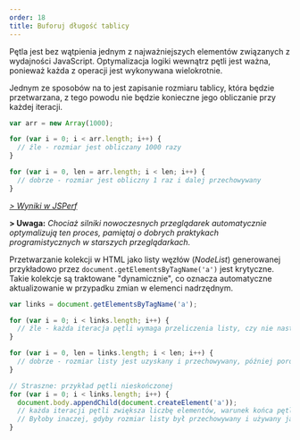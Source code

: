 ```yaml
---
order: 18
title: Buforuj długość tablicy
---
```


Pętla jest bez wątpienia jednym z najważniejszych elementów związanych z wydajności JavaScript. Optymalizacja logiki wewnątrz pętli jest ważna, ponieważ każda z operacji jest wykonywana wielokrotnie.

Jednym ze sposobów na to jest zapisanie rozmiaru tablicy, która będzie przetwarzana, z tego powodu nie będzie konieczne jego obliczanie przy każdej iteracji.

```js
var arr = new Array(1000);

for (var i = 0; i < arr.length; i++) {
  // źle - rozmiar jest obliczany 1000 razy
}

for (var i = 0, len = arr.length; i < len; i++) {
  // dobrze - rozmiar jest obliczny 1 raz i dalej przechowywany
}
```

*[> Wyniki w JSPerf](http://jsperf.com/browser-diet-cache-array-length/)*

**> Uwaga:** *Chociaż silniki nowoczesnych przeglądarek automatycznie optymalizują ten proces, pamiętaj o dobrych praktykach programistycznych w starszych przeglądarkach.*


Przetwarzanie kolekcji w HTML jako listy węzłów (*NodeList*) generowanej przykładowo przez `document.getElementsByTagName('a')` jest krytyczne. Takie kolekcje są traktowane "dynamicznie", co oznacza automatyczne aktualizowanie w przypadku zmian w elemenci nadrzędnym.

```js
var links = document.getElementsByTagName('a');

for (var i = 0; i < links.length; i++) {
  // źle - każda iteracja pętli wymaga przeliczenia listy, czy nie nastąpiła zmiana
}

for (var i = 0, len = links.length; i < len; i++) {
  // dobrze - rozmiar listy jest uzyskany i przechowywany, później porównywany w kolejnych iteracjach
}

// Straszne: przykład pętli nieskończonej
for (var i = 0; i < links.length; i++) {
  document.body.appendChild(document.createElement('a'));
  // każda iteracji pętli zwiększa liczbę elementów, warunek końca pętli nie zostanie nigdy osiągnięty
  // Byłoby inaczej, gdyby rozmiar listy był przechowywany i używany jako warunek pętli
}
```
